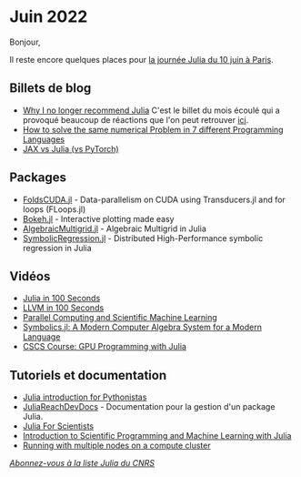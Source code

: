 # Juin 2022 

Bonjour,

Il reste encore quelques places pour [la journée Julia du 10 juin à Paris](https://indico.mathrice.fr/event/312/).

## Billets de blog

- [Why I no longer recommend Julia](https://yuri.is/not-julia/) C'est le billet du mois écoulé qui a provoqué
beaucoup de réactions que l'on peut retrouver [ici](https://news.ycombinator.com/item?id=31396861).
- [How to solve the same numerical Problem in 7 different Programming Languages](https://medium.com/@andreaskuhn92/how-to-solve-the-same-numerical-problem-in-7-different-programming-languages-a64daac3ed64)
- [JAX vs Julia (vs PyTorch)](https://kidger.site/thoughts/jax-vs-julia/)


## Packages

- [FoldsCUDA.jl](https://github.com/JuliaFolds/FoldsCUDA.jl) - Data-parallelism on CUDA using Transducers.jl and for loops (FLoops.jl)
- [Bokeh.jl](https://cjdoris.github.io/Bokeh.jl) - Interactive plotting made easy
- [AlgebraicMultigrid.jl](https://github.com/JuliaLinearAlgebra/AlgebraicMultigrid.jl) - Algebraic Multigrid in Julia
- [SymbolicRegression.jl](https://github.com/MilesCranmer/SymbolicRegression.jl) - Distributed High-Performance symbolic regression in Julia


## Vidéos

- [Julia in 100 Seconds](https://youtu.be/JYs_94znYy0)
- [LLVM in 100 Seconds](https://youtu.be/BT2Cv-Tjq7Q)
- [Parallel Computing and Scientific Machine Learning](https://www.youtube.com/channel/UCDtsHjkOEMHYPGgpKX8VOPg/videos?view=0&sort=dd&flow=grid)
- [Symbolics.jl: A Modern Computer Algebra System for a Modern Language](https://juliasymbolics.org/roadmap/)
- [CSCS Course: GPU Programming with Julia](https://youtu.be/LmM2QmYw_NM)


## Tutoriels et documentation

- [Julia introduction for Pythonistas](https://github.com/jakobnissen/palma2022_julia)
- [JuliaReachDevDocs](https://juliareach.github.io/JuliaReachDevDocs/latest/#Contents) - Documentation pour la gestion d'un package Julia.
- [Julia For Scientists](https://github.com/andLaing/JuliaForScientists)
- [Introduction to Scientific Programming and Machine Learning with Julia](https://github.com/sylvaticus/SPMLJ)
- [Running with multiple nodes on a compute cluster](https://github.com/MilesCranmer/SymbolicRegression.jl/discussions/93)


[*Abonnez-vous à la liste Julia du CNRS*](https://listes.services.cnrs.fr/wws/subscribe/julia)
